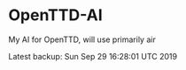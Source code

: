 # OpenTTD-AI
My AI for OpenTTD, will use primarily air

Latest backup: Sun Sep 29 16:28:01 UTC 2019
